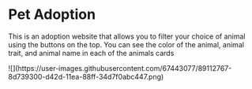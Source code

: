 # Pet Adoption
<p>This is an adoption website that allows you to filter your choice of animal using the buttons on the top. You can see the color of the animal, animal trait, and animal name in each of the animals cards</p>
![](https://user-images.githubusercontent.com/67443077/89112767-8d739300-d42d-11ea-88ff-34d7f0abc447.png)
